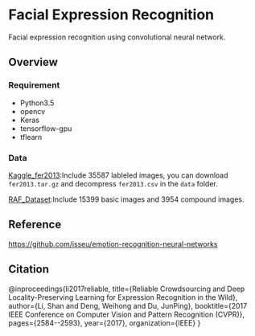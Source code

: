 # Facial Expression Recognition

Facial expression recognition using convolutional neural network.

## Overview
### Requirement
- Python3.5
- opencv
- Keras
- tensorflow-gpu
- tflearn

### Data
[Kaggle_fer2013](https://www.kaggle.com/c/challenges-in-representation-learning-facial-expression-recognition-challenge/data):Include 35587 lableled images, you can download `fer2013.tar.gz` and decompress `fer2013.csv` in the `data` folder.

[RAF_Dataset](http://www.whdeng.cn/RAF/model1.html):Include 15399 basic images and 3954 compound images.

## Reference
https://github.com/isseu/emotion-recognition-neural-networks

## Citation
@inproceedings{li2017reliable,
  title={Reliable Crowdsourcing and Deep Locality-Preserving Learning for Expression Recognition in the Wild},
  author={Li, Shan and Deng, Weihong and Du, JunPing},
  booktitle={2017 IEEE Conference on Computer Vision and Pattern Recognition (CVPR)},
  pages={2584--2593},
  year={2017},
  organization={IEEE}
}
